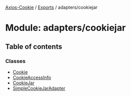 [Axios-Cookie](../README.md) / [Exports](../modules.md) / adapters/cookiejar

# Module: adapters/cookiejar

## Table of contents

### Classes

- [Cookie](../classes/adapters_cookiejar.Cookie.md)
- [CookieAccessInfo](../classes/adapters_cookiejar.CookieAccessInfo.md)
- [CookieJar](../classes/adapters_cookiejar.CookieJar.md)
- [SimpleCookieJarAdapter](../classes/adapters_cookiejar.SimpleCookieJarAdapter.md)
